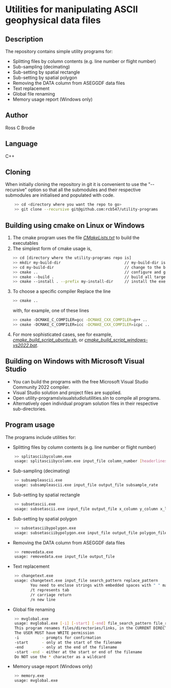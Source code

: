 # Utilities for manipulating ASCII geophysical data files
## Description
The repository contains simple utility programs for:
- Splitting files by column contents (e.g. line number or flight number)
- Sub-sampling (decimating)
- Sub-setting by spatial rectangle
- Sub-setting by spatial polygon
- Removing the DATA column from ASEGGDF data files
- Text replacement
- Global file renaming
- Memory usage report (Windows only)
## Author
Ross C Brodie
## Language
C++
## Cloning
When initially cloning the repository in git it is convenient to use the "--recursive" option so that all the submodules and their respective submodules are initialised and populated with code.
```bash
    >> cd <directory where you want the repo to go> 
    >> git clone --recursive git@github.com:rcb547/utility-programs
```
## Building using cmake on Linux or Windows
1. The cmake program uses the file [*CMakeLists.txt*](CMakeLists.txt) to build the executables
1. The simplest form of cmake usage is,
    ```bash
    >> cd [directory where the utility-programs repo is]  
    >> mkdir my-build-dir                            // my-build-dir is a temporary directory for building
    >> cd my-build-dir                               // change to the build-dir
    >> cmake ..                                      // configure and generate using ../CMakeLists.txt in the directory above
    >> cmake --build .                               // build all targets
    >> cmake --install . --prefix my-install-dir     // install the executables, libraries and headers in my-install-dir 
    ```
1. To choose a specific compiler
    Replace  the line
    ```bash
    >> cmake ..
    ```
    with, for example, one of these lines
    ```bash
    >> cmake -DCMAKE_C_COMPILER=gcc -DCMAKE_CXX_COMPILER=g++ ..
    >> cmake -DCMAKE_C_COMPILER=icc -DCMAKE_CXX_COMPILER=icpc ..
    ```
1. For more sophisticated cases, see for example, [*cmake_build_script_ubuntu.sh*](cmake_build_script_ubuntu.sh), or [*cmake_build_script_windows-vs2022.bat*](cmake_build_script_windows-vs2022.bat).


## Building on Windows with Microsoft Visual Studio
- You can build the programs with the free Microsoft Visual Studio Community 2022 compiler.
- Visual Studio solution and project files are supplied.
- Open utility-programs\visualstudio\utilities.sln to compile all programs.
- Alternatively open individual program solution files in their respective sub-directories.
## Program usage
The programs include utilities for:
- Splitting files by column contents (e.g. line number or flight number)
```bash
    >> splitasciibycolumn.exe
    usage: splitasciibycolumn.exe input_file column_number [headerlines]
```

- Sub-sampling (decimating)
```bash
    >> subsampleascii.exe
    usage: subsampleascii.exe input_file output_file subsample_rate
```

- Sub-setting by spatial rectangle
```bash
    >> subsetascii.exe
    usage: subsetascii.exe input_file output_file x_column y_column x_low x_high y_low y_high [subsample] [headerlines]
```

- Sub-setting by spatial polygon
```bash
    >> subsetasciibypolygon.exe
    usage: subsetasciibypolygon.exe input_file output_file polygon_file x_column y_column subsample_rate
```

- Removing the DATA column from ASEGGDF data files
```bash
    >> removedata.exe
    usage: removedata.exe input_file output_file
```

- Text replacement
```bash
    >> changetext.exe
    usage: changetext.exe input_file search_pattern replace_pattern
           You need to enclose strings with embedded spaces with " " marks
           /t represents tab
           /r carriage return
           /n new line
```

- Global file renaming
```bash
    >> mvglobal.exe
    usage: mvglobal.exe [-i] [-start] [-end] file_search_pattern file_replace_pattern
    This program renames files/directories/links, in the CURRENT DIRECTORY, the names of which contain the SEARCH PATTERN, to the corrosponding name containing the REPLACE PATTERN.
    The USER MUST have WRITE permission
    -i          - prompts for confirmation
    -start      - only at the start of the filename
    -end        - only at the end of the filename
    -start -end - either at the start or end of the filename
    Do NOT use the * character as a wildcard
```

- Memory usage report (Windows only)
```bash
    >> memory.exe
    usage: mvglobal.exe
```
